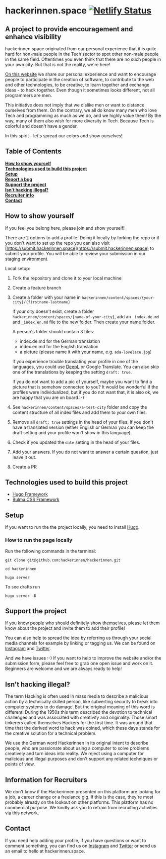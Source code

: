 # hackerinnen.space [![Netlify Status](https://api.netlify.com/api/v1/badges/52a6b589-d735-4956-890e-3c59760772a6/deploy-status)](https://app.netlify.com/sites/loving-noyce-189cc2/deploys)
## A project to provide encouragement and enhance visibility

hackerinnen.space originated from our personal experience that it is quite hard for non-male people in the Tech sector to spot other non-male people in the same field. Oftentimes you even think that there are no such people in your own city. But that is not the reality, we're here!

[On this website](https://www.hackerinnen.space) we share our personal experience and want to encourage people to participate in the creation of software, to contribute to the web and other technologies, to be creative, to learn together and exchange ideas - to hack together. Even though it sometimes looks different, not all programmers are men.

This initiative does not imply that we dislike men or want to distance ourselves from them. On the contrary, we all do know many men who love Tech and programming as much as we do, and we highly value them! By the way, many of them also wish for more diversity in Tech. Because Tech is colorful and doesn't have a gender.

In this spirit - let's spread our colors and show ourselves!

## Table of Contents
**[How to show yourself](#how-to-show-yourself)**<br>
**[Technologies used to build this project](#technologies-used-to-build-this-project)**<br>
**[Setup](#setup)**<br>
**[Report a bug](#report-a-bug)**<br>
**[Support the project](#support-the-project)**<br>
**[Isn't hacking illegal?](#isnt-hacking-illegal)**<br>
**[Recruiter info](#information-for-recruiters)**<br>
**[Contact](#contact)**

## How to show yourself
If you feel you belong here, please join and show yourself!

There are 2 options to add a profile: Doing it locally by forking the repo or if you don't want to set up the repo you can also visit [https://submit.hackerinnen.space](https://submit.hackerinnen.space) to submit your profile. You will be able to review your submission in our staging environment.

Local setup:
1.  Fork the repository and clone it to your local machine
2.  Create a feature branch
3.  Create a folder with your name in `hackerinnen/content/spaces/{your-city}/{firstname-lastname}`

    If your city doesn't exist, create a folder `hackerinnen/content/spaces/{name-of-your-city}`, add an `_index.de.md` and `_index.en.md` file to the new folder. Then create your name folder.

    A person's folder should contain 3 files:
    - index.de.md for the German translation
    - index.en.md for the English translation
    - a picture (please name it with your name, e.g. `ada-lovelace.jpg`)

    If you experience trouble translating your profile in one of the languages, you could use [DeepL](https://www.deepl.com/translator) or Google Translate. You can also skip one of the translations by keeping the setting `draft: true`.
    
    If you do not want to add a pic of yourself, maybe you want to find a picture that is somehow connected to you? It would be wonderful if the profiles were individualized, but if you do not want that, it is also ok, we are happy that you are on board :-)
4.  See `hackerinnen/content/spaces/a-test-city` folder and copy the content structure of all index files and add them to your own files.
5.  Remove all `draft: true` settings in the head of your files. If you don't have a translated version (either English or German you can keep the draft setting and your profile won't show in this language).
6.  Check if you updated the `date` setting in the head of your files.
7.  Add your answers. If you do not want to answer a certain question, just leave it out.
8.  Create a PR

## Technologies used to build this project

- [Hugo Framework](https://gohugo.io/)
- [Bulma CSS Framework](https://bulma.io/)

## Setup

If you want to run the the project locally, you need to install [Hugo](https://gohugo.io/getting-started/installing/).

### How to run the page locally

Run the following commands in the terminal:

`git clone git@github.com:hackerinnen/hackerinnen.git`

`cd hackerinnen`

`hugo server`

To see drafts run

`hugo server -D`

## Support the project

If you know people who should definitely show themselves, please let them know about the project and invite them to add their profile!

You can also help to spread the idea by referring us through your social media channels for example by linking or tagging us. We can be found on [Instagram](https://instagram.com/hackerinnen.space) and [Twitter](https://twitter.com/hackerinnen).

And we have issues :-) If you want to help to improve the website and/or the submission form, please feel free to grab one open issue and work on it. Beginners are welcome and we are always ready to help! 

## Isn't hacking illegal?

The term Hacking is often used in mass media to describe a malicious action by a technically skilled person, like subverting security to break into computer systems to do damage. But the original meaning of this word is different! During the 1950s this term described the devotion to technical challenges and was associated with creativity and originality. Those smart tinkerers called themselves Hackers for the first time. It was around that time that the derived word to hack was coined, which these days stands for the creative solution for a technical problem.

We use the German word Hackerinnen in its original intent to describe people, who are passionate about using a computer to solve problems creatively and turn ideas into reality. We reject using a computer for malicious and illegal purposes and don't support any related techniques or points of view.

## Information for Recruiters

We don't know if the Hackerinnen presented on this platform are looking for a job, a career change or a freelance gig. If this is the case, they're most probably already on the lookout on other platforms. This platform has no commercial purpose. We kindly ask you to refrain from recruiting activities via this network.

## Contact

If you need help adding your profile, if you have questions or want to comment something, you can find us on [Instagram](https://instagram.com/hackerinnen.space) and [Twitter](https://twitter.com/hackerinnen) or send us an email to hello at hackerinnen.space.
